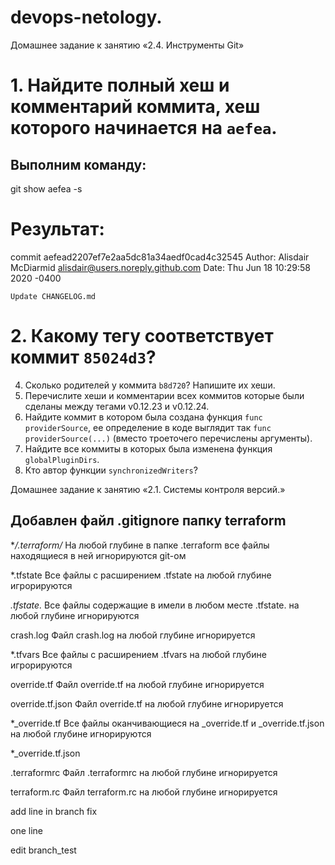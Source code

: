 # devops-netology. 

Домашнее задание к занятию «2.4. Инструменты Git»

# 1. Найдите полный хеш и комментарий коммита, хеш которого начинается на `aefea`.
## Выполним команду:
git show aefea -s

# Результат:
commit aefead2207ef7e2aa5dc81a34aedf0cad4c32545
Author: Alisdair McDiarmid <alisdair@users.noreply.github.com>
Date:   Thu Jun 18 10:29:58 2020 -0400

    Update CHANGELOG.md


# 2. Какому тегу соответствует коммит `85024d3`?
4. Сколько родителей у коммита `b8d720`? Напишите их хеши.
5. Перечислите хеши и комментарии всех коммитов которые были сделаны между тегами  v0.12.23 и v0.12.24.
6. Найдите коммит в котором была создана функция `func providerSource`, ее определение в коде выглядит 
так `func providerSource(...)` (вместо троеточего перечислены аргументы).
1. Найдите все коммиты в которых была изменена функция `globalPluginDirs`.
1. Кто автор функции `synchronizedWriters`? 


Домашнее задание к занятию «2.1. Системы контроля версий.»

## Добавлен файл .gitignore  папку terraform


**/.terraform/*		На любой глубине в папке .terraform все файлы находящиеся в ней игнорируются git-ом

*.tfstate		Вcе файлы с расширением .tfstate на любой глубине игрорируются

*.tfstate.*		Все файлы содержащие в имели в любом месте .tfstate. на любой глубине игнорируются

crash.log		Файл crash.log на любой глубине игнорируется

*.tfvars		Вcе файлы с расширением .tfvars на любой глубине игрорируются

override.tf		Файл override.tf на любой глубине игнорируется

override.tf.json	Файл override.tf на любой глубине игнорируется

*_override.tf		Все файлы оканчивающиеся на _override.tf и _override.tf.json на любой глубине игнорируются

*_override.tf.json

.terraformrc		Файл .terraformrc на любой глубине игнорируется

terraform.rc		Файл terraform.rc на любой глубине игнорируется

add line in branch fix

one line

edit branch_test

